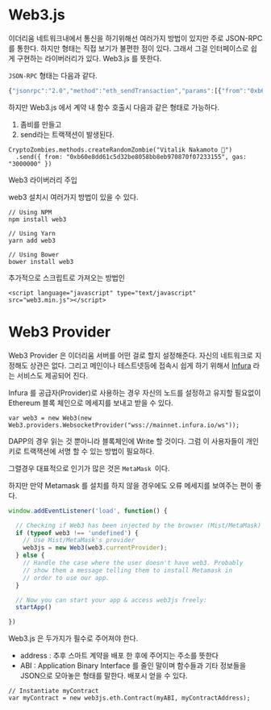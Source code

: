 #  Web3.js

이더리움 네트워크내에서 통신을 하기위해선 여러가지 방법이 있지만 주로 JSON-RPC를 통한다. 하지만 형태는 직접 보기가 불편한 점이 있다. 그래서 그걸 인터페이스로 쉽게 구현하는 라이버러리가 있다. Web3.js 를 뜻한다. 

`JSON-RPC` 형태는 다음과 같다. 

```js
{"jsonrpc":"2.0","method":"eth_sendTransaction","params":[{"from":"0xb60e8dd61c5d32be8058bb8eb970870f07233155","to":"0xd46e8dd67c5d32be8058bb8eb970870f07244567","gas":"0x76c0","gasPrice":"0x9184e72a000","value":"0x9184e72a","data":"0xd46e8dd67c5d32be8d46e8dd67c5d32be8058bb8eb970870f072445675058bb8eb970870f072445675"}],"id":1}
```

하지만 Web3.js 에서 계약 내 함수 호출시 다음과 같은 형태로 가능하다. 

1. 좀비를 만들고
2. send라는 트랙잭션이 발생된다.

```
CryptoZombies.methods.createRandomZombie("Vitalik Nakamoto 🤔")
  .send({ from: "0xb60e8dd61c5d32be8058bb8eb970870f07233155", gas: "3000000" })
```

Web3 라이버러리 주입

web3 설치시 여러가지 방법이 있을 수 있다. 

```
// Using NPM
npm install web3

// Using Yarn
yarn add web3

// Using Bower
bower install web3
```

추가적으로 스크립트로 가져오는 방법인

```
<script language="javascript" type="text/javascript" src="web3.min.js"></script>
```

# Web3 Provider

Web3 Provider 은 이더리움 서버를 어떤 걸로 할지 설정해준다. 자신의 네트워크로 지정해도 상관은 없다. 그리고 메인이나 테스트넷등에 접속시 쉽게 하기 위해서 [Infura](https://infura.io/) 라는 서비스도 제공되어 진다. 

Infura 를 공급자\(Provider\)로 사용하는 경우 자신의 노드를 설정하고 유지할 필요없이 Ethereum 블록 체인으로 메세지를 보내고 받을 수 있다. 

```
var web3 = new Web3(new Web3.providers.WebsocketProvider("wss://mainnet.infura.io/ws"));
```

DAPP의 경우 읽는 것 뿐아니라 블록체인에 Write 할 것이다. 그럼 이 사용자들이 개인 키로 트랙잭션에 서명 할 수 있는 방법이 필요하다. 

그렬경우 대표적으로 인기가 많은 것은 `MetaMask `이다. 

하지만 만약 Metamask 를 설치를 하지 않을 경우에도 오류 메세지를 보여주는 편이 좋다. 

```js
window.addEventListener('load', function() {

  // Checking if Web3 has been injected by the browser (Mist/MetaMask)
  if (typeof web3 !== 'undefined') {
    // Use Mist/MetaMask's provider
    web3js = new Web3(web3.currentProvider);
  } else {
    // Handle the case where the user doesn't have web3. Probably 
    // show them a message telling them to install Metamask in 
    // order to use our app.
  }

  // Now you can start your app & access web3js freely:
  startApp()

})
```

Web3.js 은 두가지가 필수로 주어져야 한다. 

* address : 추후 스마트 계약을 배포 한 후에 주어지는 주소를 뜻한다
* ABI : Application Binary Interface 를 줄인 말이며 함수들과 기타 정보들을 JSON으로 모아놓은 형태를 말한다. 배포시 얻을 수 있다. 

```
// Instantiate myContract
var myContract = new web3js.eth.Contract(myABI, myContractAddress);
```




